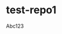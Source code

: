 # test-repo1

Abc123
<!--stackedit_data:
eyJoaXN0b3J5IjpbLTQ5ODM1MTExMywtMjA4ODc0NjYxMiwtND
k4MzUxMTEzLC0yNjk5NzYzMDksMTI4NDc1NjIzNV19
-->